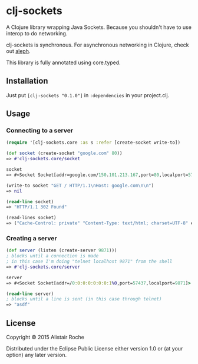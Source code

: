 # clj-sockets

A Clojure library wrapping Java Sockets. Because you shouldn't have to use interop to do networking.

clj-sockets is synchronous. For asynchronous networking in Clojure, check out [aleph](https://github.com/ztellman/aleph).

This library is fully annotated using core.typed.

## Installation

Just put `[clj-sockets "0.1.0"]` in `:dependencies` in your project.clj.

## Usage

### Connecting to a server

```clojure
(require '[clj-sockets.core :as s :refer [create-socket write-to])

(def socket (create-socket "google.com" 80))
=> #'clj-sockets.core/socket

socket
=> #<Socket Socket[addr=google.com/150.101.213.167,port=80,localport=57433]>

(write-to socket "GET / HTTP/1.1\nHost: google.com\n\n")
=> nil

(read-line socket)
=> "HTTP/1.1 302 Found"

(read-lines socket)
=> ("Cache-Control: private" "Content-Type: text/html; charset=UTF-8" etc.)
```

### Creating a server

```clojure
(def server (listen (create-server 9871)))
; blocks until a connection is made
; in this case I'm doing "telnet localhost 9871" from the shell
=> #'clj-sockets.core/server

server
=> #<Socket Socket[addr=/0:0:0:0:0:0:0:1%0,port=57437,localport=9871]>

(read-line server)
; blocks until a line is sent (in this case through telnet)
=> "asdf"
```


## License

Copyright © 2015 Alistair Roche

Distributed under the Eclipse Public License either version 1.0 or (at
your option) any later version.
